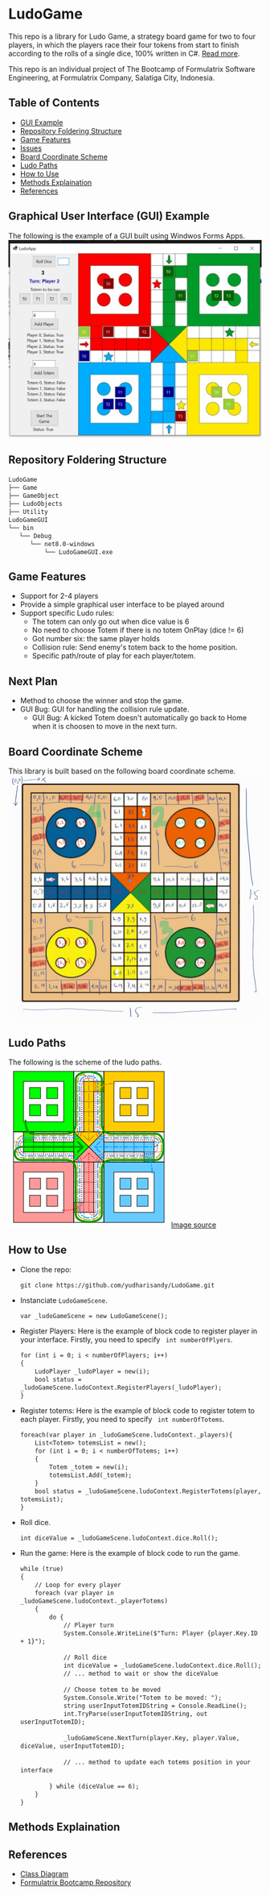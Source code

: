 # LudoGame

This repo is a library for Ludo Game, a strategy board game for two to four players, in which the players race their four tokens from start to finish according to the rolls of a single dice, 100% written in C#. [Read more](https://en.wikipedia.org/wiki/Ludo#:~:text=Ludo%20%28%2F%20%CB%88lju%CB%90do%CA%8A%20%2F%3B%20from%20Latin%20ludo%20%27,is%20derived%20from%20the%20Indian%20game%20Pachisi.%20).

This repo is an individual project of The Bootcamp of Formulatrix Software Engineering, at Formulatrix Company, Salatiga City, Indonesia.

## Table of Contents
- [GUI Example]()
- [Repository Foldering Structure]()
- [Game Features]()
- [Issues]()
- [Board Coordinate Scheme]()
- [Ludo Paths]()
- [How to Use]()
- [Methods Explaination]()
- [References]()

## Graphical User Interface (GUI) Example
The following is the example of a GUI built using Windwos Forms Apps.
![progress-game-app](assets/progress.png)

## Repository Foldering Structure
```
LudoGame
├── Game
├── GameObject
├── LudoObjects
├── Utility
LudoGameGUI
└── bin
   └── Debug
      └── net8.0-windows
          └── LudoGameGUI.exe   
```

## Game Features
- Support for 2-4 players
- Provide a simple graphical user interface to be played around
- Support specific Ludo rules: 
    - The totem can only go out when dice value is 6
    - No need to choose Totem if there is no totem OnPlay (dice != 6)
    - Got number six: the same player holds
    - Collision rule: Send enemy's totem back to the home position.
    - Specific path/route of play for each player/totem.    

## Next Plan
- Method to choose the winner and stop the game.
- GUI Bug: GUI for handling the collision rule update.
    - GUI Bug: A kicked Totem doesn't automatically go back to Home when it is choosen to move in the next turn.

## Board Coordinate Scheme
This library is built based on the following board coordinate scheme.
![Board-Scheme](assets/ludoScheme.jpg)

## Ludo Paths
The following is the scheme of the ludo paths.
![Ludo-Paths](assets/ludo_paths.svg)
[Image source](https://en.wikipedia.org/wiki/Ludo#:~:text=Ludo%20%28%2F%20%CB%88lju%CB%90do%CA%8A%20%2F%3B%20from%20Latin%20ludo%20%27,is%20derived%20from%20the%20Indian%20game%20Pachisi.%20)

## How to Use
- Clone the repo: 

    ``` 
    git clone https://github.com/yudharisandy/LudoGame.git 
    ```

- Instanciate ```LudoGameScene```.

    ``` 
    var _ludoGameScene = new LudoGameScene(); 
    ```

- Register Players: Here is the example of block code to register player in your interface. Firstly, you need to specify ``` int numberOfPlyers```.

    ```
    for (int i = 0; i < numberOfPlayers; i++)
    {
        LudoPlayer _ludoPlayer = new(i);
        bool status = _ludoGameScene.ludoContext.RegisterPlayers(_ludoPlayer);
    }
    ```

- Register totems: Here is the example of block code to register totem to each player. Firstly, you need to specify ``` int numberOfTotems```.

    ```
    foreach(var player in _ludoGameScene.ludoContext._players){
        List<Totem> totemsList = new();
        for (int i = 0; i < numberOfTotems; i++)
        {
            Totem _totem = new(i);
            totemsList.Add(_totem);
        }
        bool status = _ludoGameScene.ludoContext.RegisterTotems(player, totemsList);
    }
    ```

- Roll dice.

    ``` 
    int diceValue = _ludoGameScene.ludoContext.dice.Roll(); 
    ```

- Run the game: Here is the example of block code to run the game.

    ```
    while (true)
    {
        // Loop for every player
        foreach (var player in _ludoGameScene.ludoContext._playerTotems)
        {
            do {
                // Player turn
                System.Console.WriteLine($"Turn: Player {player.Key.ID + 1}");

                // Roll dice
                int diceValue = _ludoGameScene.ludoContext.dice.Roll(); 
                // ... method to wait or show the diceValue

                // Choose totem to be moved
                System.Console.Write("Totem to be moved: ");
                string userInputTotemIDString = Console.ReadLine();
                int.TryParse(userInputTotemIDString, out userInputTotemID);

                _ludoGameScene.NextTurn(player.Key, player.Value, diceValue, userInputTotemID);

                // ... method to update each totems position in your interface

            } while (diceValue == 6);
        }
    }
    ```

## Methods Explaination


## References
- [Class Diagram](https://github.com/probabilitynokami/ClassDiagram/blob/main/Ludo.md)
- [Formulatrix Bootcamp Repository](https://github.com/yudharisandy/Bootcamp-Formulatrix-CSharp)